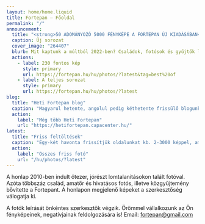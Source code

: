 ```yaml
---
layout: home/home.liquid
title: Fortepan — Főoldal
permalink: "/"
announcement:
  title: "<strong>50 ADOMÁNYOZÓ 5000 FÉNYKÉPE A FORTEPAN ÚJ KIADÁSÁBAN</strong>"
  caption: Új sorozat
  cover_image: "264407"
  blurb: Mit kaptunk a múltból 2022-ben? Családok, fotósok és gyűjtők legfontosabb képei a személyes válogatásunkban. Egy évszázad százféle nézőpontból, 5000 "sosemlátott fotón". Ime a legfrissebb emlékeink.
  actions:
    - label: 230 fontos kép
      style: primary
      url: https://fortepan.hu/hu/photos/?latest&tag=best%20of
    - label: A teljes sorozat
      style: primary
      url: https://fortepan.hu/hu/photos/?latest
blog:
  title: "Heti Fortepan blog"
  caption: "Magyarul hetente, angolul pedig kéthetente frissülő blogunkon a Fortepanra felkerülő fényképek és adományozóik háttértörténetét dolgozzuk fel gazdagon illusztrált írásokban. Minden cikkünk CC licensz alatt újraközölhető."
  action:
    label: "Még több Heti Fortepan"
    url: "https://hetifortepan.capacenter.hu/"
latest:
  title: "Friss feltöltések"
  caption: "Egy-két havonta frissítjük oldalunkat kb. 2-3000 képpel, amelyekben gyakran sok adományozó családi fotói keverednek, de előfordul, hogy egy szerző vagy egy cég fotódokumentációja kerül fel egyben az oldalra."
  action:
    label: "Összes friss fotó"
    url: "/hu/photos/?latest"
---
```


A honlap 2010-ben indult ötezer, jórészt lomtalanításokon talált fotóval. Azóta többszáz család, amatőr és hivatásos fotós, illetve közgyűjtemény bővítette a Fortepant. A honlapon megjelenő képeket a szerkesztőség válogatja ki.

A fotók leírását önkéntes szerkesztők végzik. Örömmel vállalkozunk az Ön fényképeinek, negatívjainak feldolgozására is! Email: [fortepan@gmail.com](mailto:fortepan@gmail.com)
